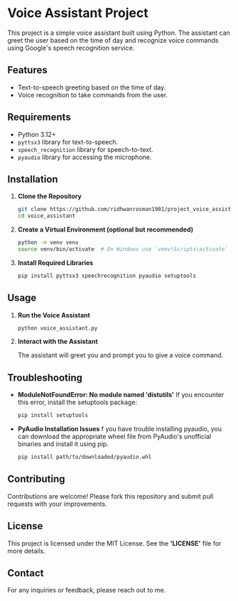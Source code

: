 # Voice Assistant Project

This project is a simple voice assistant built using Python. The assistant can greet the user based on the time of day and recognize voice commands using Google's speech recognition service.

## Features

- Text-to-speech greeting based on the time of day.
- Voice recognition to take commands from the user.

## Requirements

- Python 3.12+
- `pyttsx3` library for text-to-speech.
- `speech_recognition` library for speech-to-text.
- `pyaudio` library for accessing the microphone.

## Installation

1. **Clone the Repository**

   ```sh
   git clone https://github.com/ridhwanrosman1901/project_voice_assistant.git
   cd voice_assistant

2. **Create a Virtual Environment (optional but recommended)**

   ```sh
   python -m venv venv
   source venv/bin/activate  # On Windows use `venv\Scripts\activate`

3. **Install Required Libraries**

   ```sh
   pip install pyttsx3 speechrecognition pyaudio setuptools

## Usage

1. **Run the Voice Assistant**

   ```sh
   python voice_assistant.py

2. **Interact with the Assistant**

    The assistant will greet you and prompt you to give a voice command.

## Troubleshooting

- **ModuleNotFoundError: No module named 'distutils'**
  If you encounter this error, install the setuptools package:

   ```sh
   pip install setuptools

- **PyAudio Installation Issues**
  f you have trouble installing pyaudio, you can download the appropriate wheel file from PyAudio's unofficial binaries and install it using pip.

   ```sh
   pip install path/to/downloaded/pyaudio.whl

## Contributing

Contributions are welcome! Please fork this repository and submit pull requests with your improvements.

## License

This project is licensed under the MIT License. See the **'LICENSE'** file for more details.

## Contact

For any inquiries or feedback, please reach out to me.

